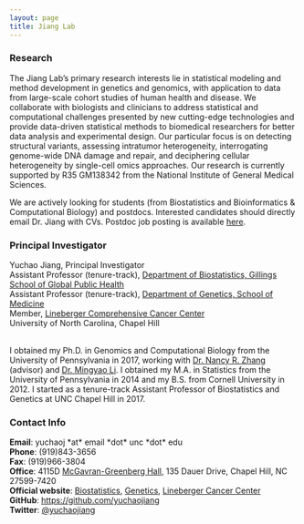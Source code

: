 ```yaml
---
layout: page
title: Jiang Lab
---
```

### Research

The Jiang Lab’s primary research interests lie in statistical modeling and method development in genetics and genomics, with application to data from large-scale cohort studies of human health and disease. We collaborate with biologists and clinicians to address statistical and computational challenges presented by new cutting-edge technologies and provide data-driven statistical methods to biomedical researchers for better data analysis and experimental design. Our particular focus is on detecting structural variants, assessing intratumor heterogeneity, interrogating genome-wide DNA damage and repair, and deciphering cellular heterogeneity by single-cell omics approaches. Our research is currently supported by R35 GM138342 from the National Institute of General Medical Sciences.

We are actively looking for students (from Biostatistics and Bioinformatics & Computational Biology) and postdocs. Interested candidates should directly email Dr. Jiang with CVs. Postdoc job posting is available [here](https://unc.peopleadmin.com/postings/183627).

### Principal Investigator

<div class="container">
    <div class="row-fluid">
            Yuchao Jiang, Principal Investigator<br/>
            Assistant Professor (tenure-track), <a href="http://sph.unc.edu/bios/biostatistics/">Department of Biostatistics, Gillings School of Global Public Health</a><br/>
            Assistant Professor (tenure-track), <a href="http://www.med.unc.edu/genetics/">Department of Genetics, School of Medicine</a><br/>
            Member, <a href="https://unclineberger.org/">Lineberger Comprehensive Cancer Center</a><br/>
            University of North Carolina, Chapel Hill <br/><br/>
    </div>
</div>

I obtained my Ph.D. in Genomics and Computational Biology from the University of Pennsylvania in 2017, working with [Dr. Nancy R. Zhang](https://statistics.wharton.upenn.edu/profile/nzh/) (advisor) and [Dr. Mingyao Li](http://www.med.upenn.edu/apps/faculty/index.php/g275/p8122973). I obtained my M.A. in Statistics from the University of Pennsylvania in 2014 and my B.S. from Cornell University in 2012. I started as a tenure-track Assistant Professor of Biostatistics and Genetics at UNC Chapel Hill in 2017.

### Contact Info

<div class="container">
    <div class="row-fluid">
            <b>Email</b>: yuchaoj *at* email *dot* unc *dot* edu<br/>
            <b>Phone</b>: (919)843-3656<br/>
            <b>Fax</b>: (919)966-3804<br/>
            <b>Office</b>:   4115D <a href="https://www.google.com/maps/place/Department+of+Biostatistics/@35.9061903,-79.0566287,17z/data=!4m13!1m7!3m6!1s0x89acc2e599b51fbd:0x5ccfa4e0f5264ef1!2sMcGavran-Greenberg+Hall,+Chapel+Hill,+NC+27516!3b1!8m2!3d35.9058418!4d-79.0545303!3m4!1s0x0:0x6abad7990ead6ae1!8m2!3d35.9061318!4d-79.0543583">McGavran-Greenberg Hall</a>, 135 Dauer Drive, Chapel Hill, NC 27599-7420<br/>
            <b>Official website</b>: 
            <a href="http://sph.unc.edu/adv_profile/yuchao-jiang-phd/">Biostatistics</a>,
            <a href="https://www.med.unc.edu/genetics/people/joint-secondary-faculty/yuchao-jiang-phd">Genetics</a>,
            <a href="http://unclineberger.org/people/profiles/yuchao-jiang">Lineberger Cancer Center</a><br/>
            <b>GitHub</b>: <a href="https://github.com/yuchaojiang">https://github.com/yuchaojiang</a><br/>
            <b>Twitter</b>: <a href="https://twitter.com/yuchaojiang">@yuchaojiang</a><br/>
    </div>
</div>
